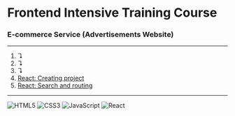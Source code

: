 # Frontend Intensive Training Course

### E-commerce Service (Advertisements Website)

---

1. &#x21b4;
2. &#x21b4;
3. &#x21b4;
4. [React: Creating project](https://github.com/deutschbomb/React-Abito/commit/f681d9c50a21bc54cce4c15dbeefd373c3363077)
5. [React: Search and routing](https://github.com/deutschbomb/React-Abito/commit/ee5b93f86c392efb45cda6e9c1468b1a726b692a)

---

![HTML5](https://img.shields.io/badge/html5-%23E34F26.svg?style=for-the-badge&logo=html5&logoColor=white)
![CSS3](https://img.shields.io/badge/css3-%231572B6.svg?style=for-the-badge&logo=css3&logoColor=white)
![JavaScript](https://img.shields.io/badge/javascript-%23323330.svg?style=for-the-badge&logo=javascript&logoColor=%23F7DF1E)
![React](https://img.shields.io/badge/react-%2320232a.svg?style=for-the-badge&logo=react&logoColor=%2361DAFB)
